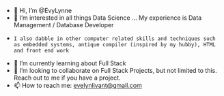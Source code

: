 - 👋 Hi, I’m @EvyLynne
- 👀 I’m interested in all things Data Science ... My experience is Data Management / Database Developer
-     I also dabble in other computer related skills and techniques such as embedded systems, antique compiler (inspired by my hubby), HTML and front end work
- 🌱 I’m currently learning about Full Stack
- 💞️ I’m looking to collaborate on Full Stack Projects, but not limited to this.  Reach out to me if you have a project.
- 📫 How to reach me: evelynlivant@gmail.com 

<!---
EvyLynne/EvyLynne is a ✨ special ✨ repository because its `README.md` (this file) appears on your GitHub profile.
You can click the Preview link to take a look at your changes.
--->
